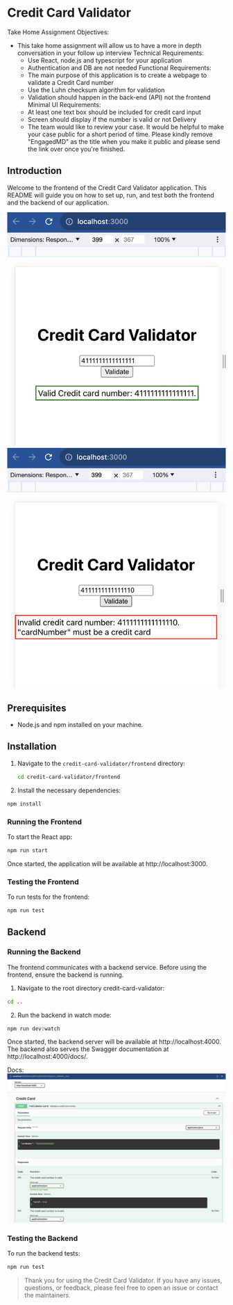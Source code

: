# Credit Card Validator

Take Home Assignment
Objectives:
- This take home assignment will allow us to have a more in depth
conversation in your follow up interview
Technical Requirements:
  - Use React, node.js and typescript for your application
  - Authentication and DB are not needed
Functional Requirements:
  - The main purpose of this application is to create a webpage to validate a
Credit Card number
  - Use the Luhn checksum algorithm for validation
  - Validation should happen in the back-end (API) not the frontend
Minimal UI Requirements:
  - At least one text box should be included for credit card input
  - Screen should display if the number is valid or not
Delivery
  - The team would like to review your case. It would be helpful to make your
case public for a short period of time. Please kindly remove "EngagedMD" as
the title when you make it public and please send the link over once you're
finished.

## Introduction

Welcome to the frontend of the Credit Card Validator application. This README will guide you on how to set up, run, and test both the frontend and the backend of our application.

![Credit Card Validation](public/images/image-1.png)
![Credit Card Validation](public/images/image-3.png)

## Prerequisites

- Node.js and npm installed on your machine.

## Installation

1. Navigate to the `credit-card-validator/frontend` directory:

   ```bash
   cd credit-card-validator/frontend
   ```

2. Install the necessary dependencies:
```bash 
npm install
```

### Running the Frontend
To start the React app:
```bash
npm run start
```
Once started, the application will be available at http://localhost:3000.

### Testing the Frontend
To run tests for the frontend:
```bash
npm run test
```

## Backend
### Running the Backend
The frontend communicates with a backend service. Before using the frontend, ensure the backend is running.

1. Navigate to the root directory credit-card-validator:
```bash
cd ..
```
2. Run the backend in watch mode:
```bash
npm run dev:watch
```

Once started, the backend server will be available at http://localhost:4000. The backend also serves the Swagger documentation at http://localhost:4000/docs/.

Docs: 
![DocsAlt text](public/images/image.png)

### Testing the Backend
To run the backend tests:
```bash
npm run test
```

> Thank you for using the Credit Card Validator. If you have any issues, questions, or feedback, please feel free to open an issue or contact the maintainers.
